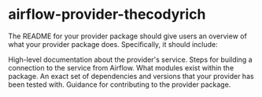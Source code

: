 # airflow-provider-thecodyrich


The README for your provider package should give users an overview of what your provider package does. Specifically, it should include:

High-level documentation about the provider's service.
Steps for building a connection to the service from Airflow.
What modules exist within the package.
An exact set of dependencies and versions that your provider has been tested with.
Guidance for contributing to the provider package.
